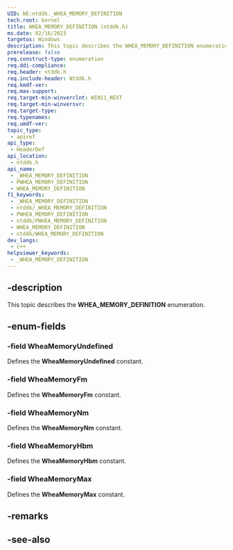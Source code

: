 ```yaml
---
UID: NE:ntddk._WHEA_MEMORY_DEFINITION
tech.root: kernel
title: WHEA_MEMORY_DEFINITION (ntddk.h)
ms.date: 02/16/2023
targetos: Windows
description: This topic describes the WHEA_MEMORY_DEFINITION enumeration.
prerelease: false
req.construct-type: enumeration
req.ddi-compliance: 
req.header: ntddk.h
req.include-header: Ntddk.h
req.kmdf-ver: 
req.max-support: 
req.target-min-winverclnt: WIN11_NEXT
req.target-min-winversvr: 
req.target-type: 
req.typenames: 
req.umdf-ver: 
topic_type:
 - apiref
api_type:
 - HeaderDef
api_location:
 - ntddk.h
api_name:
 - _WHEA_MEMORY_DEFINITION
 - PWHEA_MEMORY_DEFINITION
 - WHEA_MEMORY_DEFINITION
f1_keywords:
 - _WHEA_MEMORY_DEFINITION
 - ntddk/_WHEA_MEMORY_DEFINITION
 - PWHEA_MEMORY_DEFINITION
 - ntddk/PWHEA_MEMORY_DEFINITION
 - WHEA_MEMORY_DEFINITION
 - ntddk/WHEA_MEMORY_DEFINITION
dev_langs:
 - c++
helpviewer_keywords:
 - _WHEA_MEMORY_DEFINITION
---
```


## -description

This topic describes the **WHEA_MEMORY_DEFINITION** enumeration.

## -enum-fields

### -field WheaMemoryUndefined

Defines the **WheaMemoryUndefined** constant.

### -field WheaMemoryFm

Defines the **WheaMemoryFm** constant.

### -field WheaMemoryNm

Defines the **WheaMemoryNm** constant.

### -field WheaMemoryHbm

Defines the **WheaMemoryHbm** constant.

### -field WheaMemoryMax

Defines the **WheaMemoryMax** constant.

## -remarks

## -see-also
